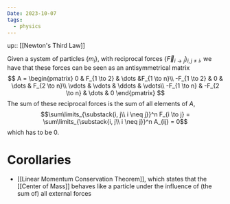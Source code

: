 ```yaml
---
Date: 2023-10-07
tags:
  - physics
---
```

up:: [[Newton's Third Law]]

Given a system of particles $\{m_i\}$, with reciprocal forces $\{\vec{F}_{i\to j}\}_{i, j\neq i}$, we have that these forces can be seen as an antisymmetrical matrix
$$
A = \begin{pmatrix}
0 & F_{1 \to 2} & \dots &F_{1 \to n}\\
-F_{1 \to 2} & 0 & \dots & F_{2 \to n}\\
\vdots & \vdots & \ddots & \vdots\\
-F_{1 \to n} & -F_{2 \to n} & \dots & 0
\end{pmatrix}
$$
The sum of these reciprocal forces is the sum of all elements of $A$,
$$\sum\limits_{\substack{i, j\\ i \neq j}}^n F_{i \to j} = \sum\limits_{\substack{i, j\\ i \neq j}}^n A_{ij} = 0$$
which has to be $0$.

# Corollaries
- [[Linear Momentum Conservation Theorem]], which states that the [[Center of Mass]] behaves like a particle under the influence of (the sum of) all external forces